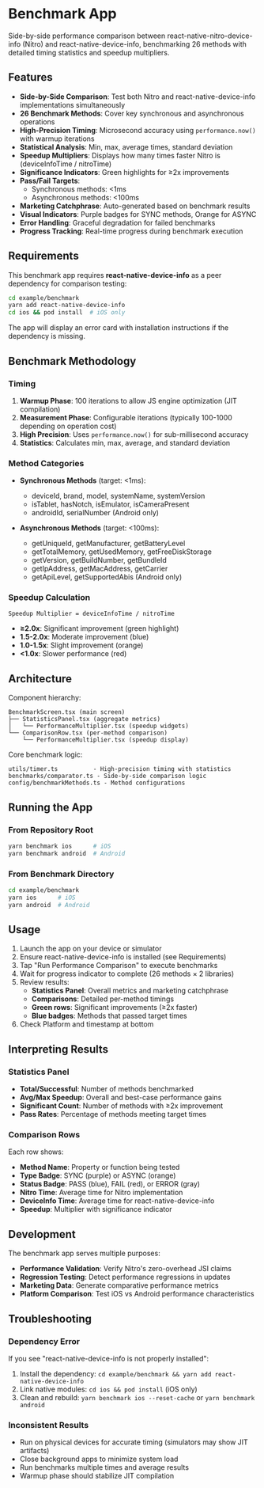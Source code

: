 # Benchmark App

Side-by-side performance comparison between react-native-nitro-device-info (Nitro) and react-native-device-info, benchmarking 26 methods with detailed timing statistics and speedup multipliers.

## Features

- **Side-by-Side Comparison**: Test both Nitro and react-native-device-info implementations simultaneously
- **26 Benchmark Methods**: Cover key synchronous and asynchronous operations
- **High-Precision Timing**: Microsecond accuracy using `performance.now()` with warmup iterations
- **Statistical Analysis**: Min, max, average times, standard deviation
- **Speedup Multipliers**: Displays how many times faster Nitro is (deviceInfoTime / nitroTime)
- **Significance Indicators**: Green highlights for ≥2x improvements
- **Pass/Fail Targets**:
  - Synchronous methods: <1ms
  - Asynchronous methods: <100ms
- **Marketing Catchphrase**: Auto-generated based on benchmark results
- **Visual Indicators**: Purple badges for SYNC methods, Orange for ASYNC
- **Error Handling**: Graceful degradation for failed benchmarks
- **Progress Tracking**: Real-time progress during benchmark execution

## Requirements

This benchmark app requires **react-native-device-info** as a peer dependency for comparison testing:

```bash
cd example/benchmark
yarn add react-native-device-info
cd ios && pod install  # iOS only
```

The app will display an error card with installation instructions if the dependency is missing.

## Benchmark Methodology

### Timing

1. **Warmup Phase**: 100 iterations to allow JS engine optimization (JIT compilation)
2. **Measurement Phase**: Configurable iterations (typically 100-1000 depending on operation cost)
3. **High Precision**: Uses `performance.now()` for sub-millisecond accuracy
4. **Statistics**: Calculates min, max, average, and standard deviation

### Method Categories

- **Synchronous Methods** (target: <1ms):
  - deviceId, brand, model, systemName, systemVersion
  - isTablet, hasNotch, isEmulator, isCameraPresent
  - androidId, serialNumber (Android only)

- **Asynchronous Methods** (target: <100ms):
  - getUniqueId, getManufacturer, getBatteryLevel
  - getTotalMemory, getUsedMemory, getFreeDiskStorage
  - getVersion, getBuildNumber, getBundleId
  - getIpAddress, getMacAddress, getCarrier
  - getApiLevel, getSupportedAbis (Android only)

### Speedup Calculation

```
Speedup Multiplier = deviceInfoTime / nitroTime
```

- **≥2.0x**: Significant improvement (green highlight)
- **1.5-2.0x**: Moderate improvement (blue)
- **1.0-1.5x**: Slight improvement (orange)
- **<1.0x**: Slower performance (red)

## Architecture

Component hierarchy:

```
BenchmarkScreen.tsx (main screen)
├── StatisticsPanel.tsx (aggregate metrics)
│   └── PerformanceMultiplier.tsx (speedup widgets)
└── ComparisonRow.tsx (per-method comparison)
    └── PerformanceMultiplier.tsx (speedup display)
```

Core benchmark logic:

```
utils/timer.ts          - High-precision timing with statistics
benchmarks/comparator.ts - Side-by-side comparison logic
config/benchmarkMethods.ts - Method configurations
```

## Running the App

### From Repository Root

```bash
yarn benchmark ios      # iOS
yarn benchmark android  # Android
```

### From Benchmark Directory

```bash
cd example/benchmark
yarn ios      # iOS
yarn android  # Android
```

## Usage

1. Launch the app on your device or simulator
2. Ensure react-native-device-info is installed (see Requirements)
3. Tap "Run Performance Comparison" to execute benchmarks
4. Wait for progress indicator to complete (26 methods × 2 libraries)
5. Review results:
   - **Statistics Panel**: Overall metrics and marketing catchphrase
   - **Comparisons**: Detailed per-method timings
   - **Green rows**: Significant improvements (≥2x faster)
   - **Blue badges**: Methods that passed target times
6. Check Platform and timestamp at bottom

## Interpreting Results

### Statistics Panel

- **Total/Successful**: Number of methods benchmarked
- **Avg/Max Speedup**: Overall and best-case performance gains
- **Significant Count**: Number of methods with ≥2x improvement
- **Pass Rates**: Percentage of methods meeting target times

### Comparison Rows

Each row shows:
- **Method Name**: Property or function being tested
- **Type Badge**: SYNC (purple) or ASYNC (orange)
- **Status Badge**: PASS (blue), FAIL (red), or ERROR (gray)
- **Nitro Time**: Average time for Nitro implementation
- **DeviceInfo Time**: Average time for react-native-device-info
- **Speedup**: Multiplier with significance indicator

## Development

The benchmark app serves multiple purposes:

- **Performance Validation**: Verify Nitro's zero-overhead JSI claims
- **Regression Testing**: Detect performance regressions in updates
- **Marketing Data**: Generate comparative performance metrics
- **Platform Comparison**: Test iOS vs Android performance characteristics

## Troubleshooting

### Dependency Error

If you see "react-native-device-info is not properly installed":

1. Install the dependency: `cd example/benchmark && yarn add react-native-device-info`
2. Link native modules: `cd ios && pod install` (iOS only)
3. Clean and rebuild: `yarn benchmark ios --reset-cache` or `yarn benchmark android`

### Inconsistent Results

- Run on physical devices for accurate timing (simulators may show JIT artifacts)
- Close background apps to minimize system load
- Run benchmarks multiple times and average results
- Warmup phase should stabilize JIT compilation
